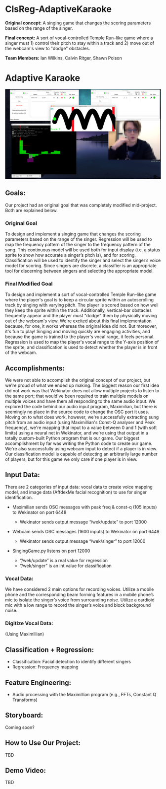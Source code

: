 # ClsReg-AdaptiveKaraoke
**Original concept:** A singing game that changes the scoring parameters based on the range of the singer.

**Final concept:** A sort of vocal-controlled Temple Run–like game where a singer must 1) control their pitch to stay within a track and 2) move out of the webcam's view to "dodge" obstacles.

**Team Members:** Ian Wilkins, Calvin Ritger, Shawn Polson

# Adaptive Karaoke
![Screenshot](https://github.com/CUBoulder-2019Sp-IML4HCI/ClsReg-AdaptiveKaraoke/blob/master/Game%20demo%20screenshot.png)

## Goals:
Our project had an original goal that was completely modified mid-project. Both are explained below.
### Original Goal
To design and implement a singing game that changes the scoring parameters based on the range of the singer. Regression will be used to map the frequency pattern of the singer to the frequency pattern of the song. This continuous model will be used both for input display (i.e. a status sprite to show how accurate a singer’s pitch is), and for scoring. Classification will be used to identify the singer and select the singer’s voice model for scoring. Since singers are discrete, a classifier is an appropriate tool for discerning between singers and selecting the appropriate model.

### Final Modified Goal
To design and implement a sort of vocal-controlled Temple Run–like game where the player's goal is to keep a circular sprite within an autoscrolling track by singing with varying pitch. The player is scored based on how well they keep the sprite within the track. Additionally, vertical-bar obstacles frequently appear and the player must "dodge" them by physically moving out of the webcam's view. We're excited about this final implementation because, for one, it works whereas the original idea did not. But moreover, it's fun to play! Singing and moving quickly are engaging activities, and because the game is trained to the player's vocal range, it feels personal. Regression is used to map the player's vocal range to the Y-axis position of the sprite, and classification is used to detect whether the player is in front of the webcam.

## Accomplishments:
We were not able to accomplish the original concept of our project, but we're proud of what we ended up making. The biggest reason our first idea did not work was that Wekinator does not allow multiple projects to listen to the same port; that would've been required to train multiple models on multiple voices and have them all responding to the same audio input. We explored the code behind our audio input program, Maximilian, but there is seemingly no place in the source code to change the OSC port it uses. Moving on to what does work, however, we're successfully extracting sung pitch from an audio input (using Maximillian's Const-Q analyser and Peak frequency), we're mapping that input to a value between 0 and 1 (with soft limits) using a neural net in Wekinator, and we're using that output in a totally custom-built Python program that is our game. Our biggest accomplishment by far was writing the Python code to create our game. We're also successfully using webcam input to detect if a player is in view. Our classification model is capable of detecting an arbitrarily large number of players, but for this game we only care if one player is in view. 

## Input Data:
There are 2 categories of input data: vocal data to create voice mapping model, and image data (AffdexMe facial recognition) to use for singer identification.
- Maximilian sends OSC messages with peak freq & const-q (105 inputs) to Wekinator on port 6448
    - Wekinator sends output message “/wek/update” to port 12000
- Webcam sends OSC messages (1600 inputs) to Wekinator on port 6449
    - Wekinator sends output message “/wek/singer” to port 12000

- SingingGame.py listens on port 12000
    - “/wek/update” is a real value for regression
    - “/wek/singer” is an int value for classification


### Vocal Data:
We have considered 2 main options for recording voices.
Utilize a mobile phone and the corresponding beam forming features in a mobile phone’s mic to isolate the singer’s voice from surrounding noise.
Utilize a cardioid mic with a low range to record the singer’s voice and block background noise.

### Digitize Vocal Data: 
(Using Maximillian)

## Classification + Regression:
 - Classification: Facial detection to identify different singers
 - Regression: Frequency mapping

## Feature Engineering:
 - Audio processing with the Maximillian program (e.g., FFTs, Constant Q Transforms)

## Storyboard:
Coming soon?

## How to Use Our Project:
TBD

## Demo Video:
TBD
      
